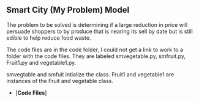 ## Smart City (My Problem) Model

The problem to be solved is determining if a large reduction in price will persuade shoppers to by produce that is nearing its sell by date but is still edible to help reduce food waste.

The code files are in the code folder, I could not get a link to work to a folder with the code files.  They are labeled smvegetable.py, smfruit.py, Fruit1.py and vegetable1.py. 

smvegtable and smfuit intialize the class.  Fruit1 and vegetable1 are instances of the Fruit and vegetable class.

* [**Code Files**]


